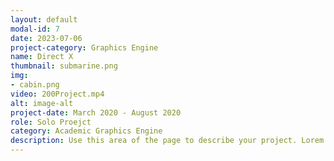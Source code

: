 ```yaml
---
layout: default
modal-id: 7
date: 2023-07-06
project-category: Graphics Engine
name: Direct X
thumbnail: submarine.png
img: 
- cabin.png
video: 200Project.mp4
alt: image-alt
project-date: March 2020 - August 2020
role: Solo Proejct
category: Academic Graphics Engine
description: Use this area of the page to describe your project. Lorem ipsum dolor sit amet, consectetur adipisicing elit. Mollitia neque assumenda ipsam nihil, molestias magnam, recusandae quos quis inventore quisquam velit asperiores, vitae? Reprehenderit soluta, eos quod consequuntur itaque. Nam.
---
```

